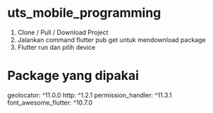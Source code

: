 # uts_mobile_programming

1. Clone / Pull / Download Project
2. Jalankan command flutter pub get untuk mendownload package
3. Flutter run dan pilih device

# Package yang dipakai
  geolocator: ^11.0.0
  http: ^1.2.1
  permission_handler: ^11.3.1
  font_awesome_flutter: ^10.7.0